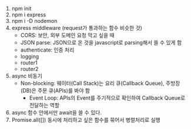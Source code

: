 1. npm init
2. npm i express
3. npm i -D nodemon
4. express middleware (request가 통과하는 함수 비슷한 것)
   - CORS: 보안, 외부 도메인 요청 막고 싶을 때
   - JSON parse: JSON으로 온 것을 javascript로 parsing해서 쓸 수 있게 함
   - authenticate: 인증 처리
   - logging
   - router1
   - router2
5. async 비동기
   - Non-blocking: 웨이터(Call Stack)는 요리 큐(Callback Queue), 주방장(DB)은 주문 큐(APIs)를 봐야 함
     - Event Loop: APIs의 Event를 주기적으로 확인하여 Callback Queue로 전달하는 역할
6. async 함수 안에서만 await을 쓸 수 있다.
7. Promise.all([]) 동시에 처리하고 싶은 함수를 묶어서 병렬처리로 실행

